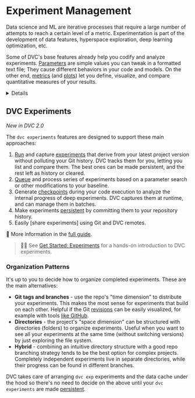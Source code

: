 # Experiment Management

Data science and ML are iterative processes that require a large number of
attempts to reach a certain level of a metric. Experimentation is part of the
development of data features, hyperspace exploration, deep learning
optimization, etc.

Some of DVC's base features already help you codify and analyze experiments.
[Parameters](/doc/command-reference/params) are simple values you can tweak in a
formatted text file; They cause different behaviors in your code and models. On
the other end, [metrics](/doc/command-reference/metrics) (and
[plots](/doc/command-reference/plots)) let you define, visualize, and compare
quantitative measures of your results.

<details>

## 💡 Run Cache: Automatic Log of Stage Runs

Every time you [reproduce](/doc/command-reference/repro) a pipeline with DVC, it
logs the unique signature of each stage run (in `.dvc/cache/runs` by default).
If it never happened before, the stage command(s) are executed normally. Every
subsequent time a [stage](/doc/command-reference/run) runs under the same
conditions, the previous results can be restored instantly, without wasting time
or computing resources.

✅ This built-in feature is called <abbr>run-cache</abbr> and it can
dramatically improve performance. It's enabled out-of-the-box (can be disabled),
which means DVC is already saving all of your tests and experiments behind the
scene. But there's no easy way to explore it.

</details>

## DVC Experiments

_New in DVC 2.0_

The `dvc experiments` features are designed to support these main approaches:

1. [Run] and capture [experiments] that derive from your latest project version
   without polluting your Git history. DVC tracks them for you, letting you list
   and compare them. The best ones can be made persistent, and the rest left as
   history or cleared.
1. [Queue] and process series of experiments based on a parameter search or
   other modifications to your baseline.
1. Generate [checkpoints] during your code execution to analyze the internal
   progress of deep experiments. DVC captures them at runtime, and can manage
   them in batches.
1. Make experiments [persistent] by committing them to your
   <abbr>repository</abbr> history.
1. Easily [share experiments] using Git and DVC remotes.

[run]: /doc/user-guide/experiment-management/running-experiments
[experiments]: /doc/user-guide/experiment-management/dvc-experiments
[queue]:
  /doc/user-guide/experiment-management/running-experiments#the-experiments-queue
[checkpoints]: /doc/user-guide/experiment-management/checkpoints
[persistent]:
  /doc/user-guide/experiment-management/dvc-experiments#persistent-experiments
[share and isolate]: /doc/user-guide/experiment-management/sharing-experiments

📖 More information in the
[full guide](/doc/user-guide/experiment-management/dvc-experiments).

> 👨‍💻 See [Get Started: Experiments](/doc/start/experiments) for a hands-on
> introduction to DVC experiments.

### Organization Patterns

It's up to you to decide how to organize completed experiments. These are the
main alternatives:

- **Git tags and branches** - use the repo's "time dimension" to distribute your
  experiments. This makes the most sense for experiments that build on each
  other. Helpful if the Git [revisions](https://git-scm.com/docs/revisions) can
  be easily visualized, for example with tools
  [like GitHub](https://docs.github.com/en/github/visualizing-repository-data-with-graphs/viewing-a-repositorys-network).
- **Directories** - the project's "space dimension" can be structured with
  directories (folders) to organize experiments. Useful when you want to see all
  your experiments at the same time (without switching versions) by just
  exploring the file system.
- **Hybrid** - combining an intuitive directory structure with a good repo
  branching strategy tends to be the best option for complex projects.
  Completely independent experiments live in separate directories, while their
  progress can be found in different branches.

DVC takes care of arranging `dvc exp` experiments and the data
<abbr>cache</abbr> under the hood so there's no need to decide on the above
until your `dvc experiments` are made [persistent].
